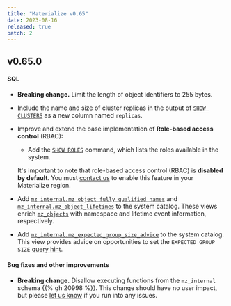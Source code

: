 ```yaml
---
title: "Materialize v0.65"
date: 2023-08-16
released: true
patch: 2
---
```


## v0.65.0

#### SQL

* **Breaking change.** Limit the length of object identifiers to 255 bytes.

* Include the name and size of cluster replicas in the output of
  [`SHOW CLUSTERS`](/sql/show-clusters/) as a new column named `replicas`.

* Improve and extend the base implementation of **Role-based
  access control** (RBAC):

  * Add the [`SHOW ROLES`](/sql/show-roles/) command, which lists the roles
    available in the system.

  It's important to note that role-based access control (RBAC) is **disabled by
  default**. You must [contact us](https://materialize.com/contact/) to enable
  this feature in your Materialize region.

* Add [`mz_internal.mz_object_fully_qualified_names`](/sql/system-catalog/mz_internal/#mz_object_fully_qualified_names)
  and [`mz_internal.mz_object_lifetimes`](/sql/system-catalog/mz_internal/#mz_object_lifetimes)
  to the system catalog. These views enrich [`mz_objects`](/sql/system-catalog/mz_catalog/#mz_objects)
  with namespace and lifetime event information, respectively.

* Add [`mz_internal.mz_expected_group_size_advice`](/sql/system-catalog/mz_internal/#mz_expected_group_size_advice)
  to the system catalog. This view provides advice on opportunities to set the
  `EXPECTED GROUP SIZE` [query hint](https://materialize.com/docs/sql/select/#query-hints).

#### Bug fixes and other improvements

* **Breaking change.** Disallow executing functions from the `mz_internal`
    schema {{% gh 20998 %}}. This change should have no user impact, but
    please [let us know](https://materialize.com/s/chat) if you run into any
    issues.
